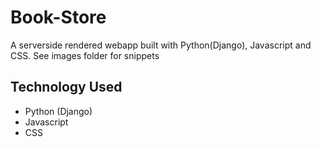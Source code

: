 # Book-Store

A serverside rendered webapp built with Python(Django), Javascript and CSS.
See images folder for snippets

## Technology Used
- Python (Django)
- Javascript
- CSS
